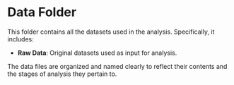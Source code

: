 # Data Folder

This folder contains all the datasets used in the analysis. Specifically, it includes:

- **Raw Data**: Original datasets used as input for analysis.

The data files are organized and named clearly to reflect their contents and the stages of analysis they pertain to.
